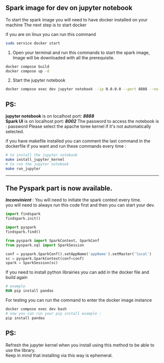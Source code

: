## Spark image for dev on jupyter notebook

To start the spark image you will need to have docker installed on your machine
The next step is to start docker 

if you are on linux you can run this command
```bash
sudo service docker start
```
1. Open your terminal and run this commands to start the spark image, Image will be downloaded with all the prerequisite.
```bash
docker compose build
docker compose up -d
```
2. Start the jupyter notebook
```bash
docker compose exec dev jupyter notebook --ip 0.0.0.0 --port 8888 --no-browser --allow-root --NotebookApp.token='password'
```

## PS:
**jupyter notebook** is on localhost port: ***8888***  
**Spark UI** is on localhost port: ***8002***
The password to access the notebook is : password
Please select the apache toree kernel if it's not automatically selected.

if you have makefile installed you can comment the last command in the dockerfile if you want and run these commands every time :
```bash
# to install the jupyter notebook 
make install_jupyter_kernel
# to run the jupyter notebook
make run_jupyter
```

---  
## The Pyspark part is now available. 
***Inconvinient*** : You will need to initiate the spark context every time.  
you will need to always run this code first and then you can start your dev.

```python
import findspark
findspark.init()

import pyspark
findspark.find()

from pyspark import SparkContext, SparkConf
from pyspark.sql import SparkSession

conf = pyspark.SparkConf().setAppName('appName').setMaster('local')
sc = pyspark.SparkContext(conf=conf)
spark = SparkSession(sc)
```

If you need to install python librairies you can add in the docker file and build again
```Dockerfile
# example
RUN pip install pandas
```
For testing you can run the command to enter the docker image instance
```Dockerfile
docker compose exec dev bash
# now you can run your pip install example :
pip install pandas
```
## PS:
Refresh the jupyter kernel when you install using this method to be able to use the library.  
Keep in mind that installing via this way is ephemeral.